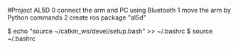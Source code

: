 #Project AL5D
 0 connect the arm and PC using Bluetooth
 1 move the arm by Python commands
 2 create ros package "al5d"

   $ echo "source ~/catkin_ws/devel/setup.bash" >> ~/.bashrc
   $ source ~/.bashrc
